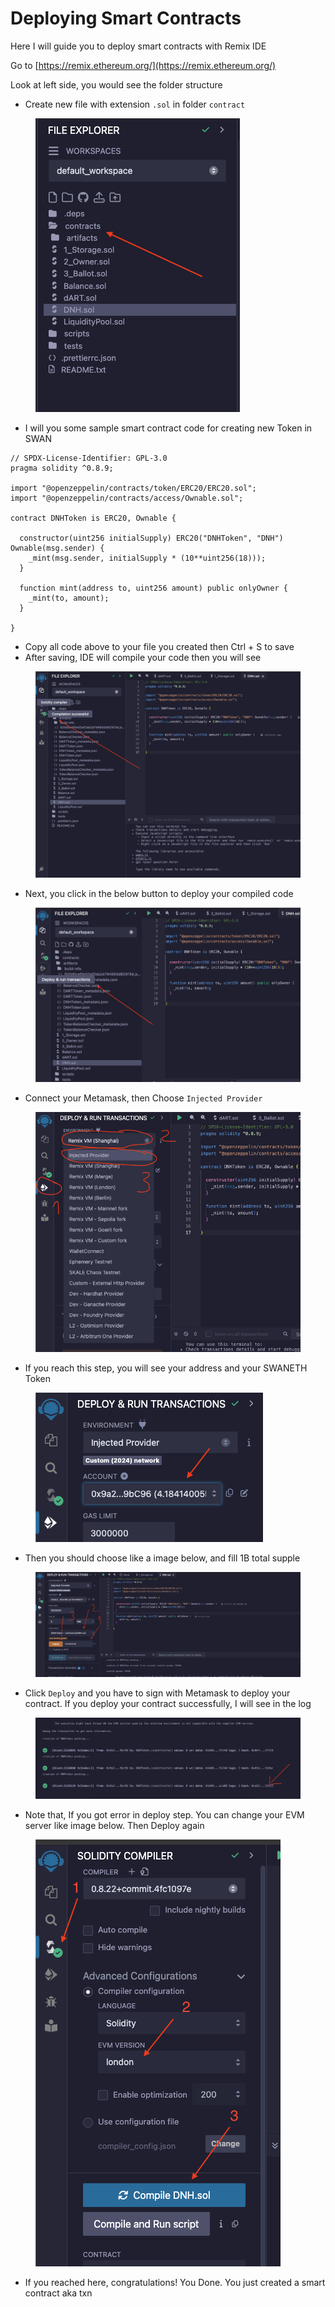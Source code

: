 # Deploying Smart Contracts

Here I will guide you to deploy smart contracts with Remix IDE

Go to [https://remix.ethereum.org/](https://remix.ethereum.org/)

Look at left side, you would see the folder structure

* Create new file with extension `.sol` in folder `contract`

<figure><img src="../../.gitbook/assets/image.png" alt=""><figcaption></figcaption></figure>

* I will you some sample smart contract code for creating new Token in SWAN

```
// SPDX-License-Identifier: GPL-3.0
pragma solidity ^0.8.9;

import "@openzeppelin/contracts/token/ERC20/ERC20.sol";
import "@openzeppelin/contracts/access/Ownable.sol";

contract DNHToken is ERC20, Ownable {

  constructor(uint256 initialSupply) ERC20("DNHToken", "DNH") Ownable(msg.sender) {
    _mint(msg.sender, initialSupply * (10**uint256(18)));
  }

  function mint(address to, uint256 amount) public onlyOwner {
    _mint(to, amount);
  }

}
```

* Copy all code above to your file you created then Ctrl + S to save
* After saving, IDE will compile your code then you will see

<figure><img src="../../.gitbook/assets/image (1).png" alt=""><figcaption></figcaption></figure>

* Next, you click in the below button to deploy your compiled code

<figure><img src="../../.gitbook/assets/image (2).png" alt=""><figcaption></figcaption></figure>

* Connect your Metamask, then Choose `Injected Provider`

<figure><img src="../../.gitbook/assets/image (3).png" alt=""><figcaption></figcaption></figure>

* If you reach this step, you will see your address and your SWANETH Token

<figure><img src="../../.gitbook/assets/image (4).png" alt=""><figcaption></figcaption></figure>

* Then you should choose like a image below, and fill 1B total supple

<figure><img src="../../.gitbook/assets/image (5).png" alt=""><figcaption></figcaption></figure>

* Click `Deploy` and you have to sign with Metamask to deploy your contract. If you deploy your contract successfully, I will see in the log

<figure><img src="../../.gitbook/assets/image (6).png" alt=""><figcaption></figcaption></figure>

* Note that, If you got error in deploy step. You can change your EVM server like image below. Then Deploy again

<figure><img src="../../.gitbook/assets/image (7).png" alt=""><figcaption></figcaption></figure>

* If you reached here, congratulations! You Done. You just created a smart contract aka txn
